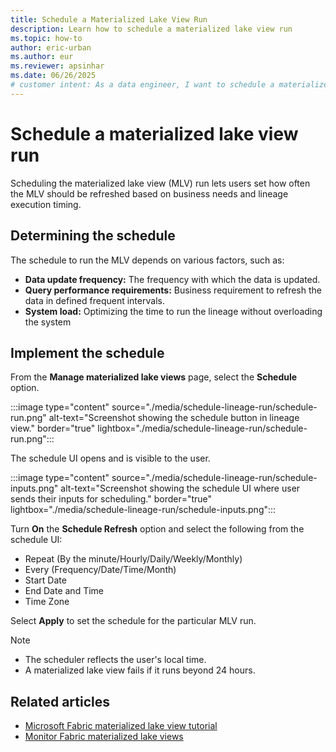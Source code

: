 ```yaml
---
title: Schedule a Materialized Lake View Run
description: Learn how to schedule a materialized lake view run
ms.topic: how-to
author: eric-urban
ms.author: eur
ms.reviewer: apsinhar
ms.date: 06/26/2025
# customer intent: As a data engineer, I want to schedule a materialized lake views run in Microsoft Fabric so that I can refresh the materialized lake views based on business requirements.
---
```


# Schedule a materialized lake view run

Scheduling the materialized lake view (MLV) run lets users set how often the MLV should be refreshed based on business needs and lineage execution timing.

## Determining the schedule

The schedule to run the MLV depends on various factors, such as:

* **Data update frequency:** The frequency with which the data is updated.
* **Query performance requirements:** Business requirement to refresh the data in defined frequent intervals.
* **System load:** Optimizing the time to run the lineage without overloading the system

## Implement the schedule

From the **Manage materialized lake views** page, select the **Schedule** option.

:::image type="content" source="./media/schedule-lineage-run/schedule-run.png" alt-text="Screenshot showing the schedule button in lineage view." border="true" lightbox="./media/schedule-lineage-run/schedule-run.png":::

The schedule UI opens and is visible to the user.

:::image type="content" source="./media/schedule-lineage-run/schedule-inputs.png" alt-text="Screenshot showing the schedule UI where user sends their inputs for scheduling." border="true" lightbox="./media/schedule-lineage-run/schedule-inputs.png":::

Turn **On** the **Schedule Refresh** option and select the following from the schedule UI:

* Repeat (By the minute/Hourly/Daily/Weekly/Monthly)
* Every (Frequency/Date/Time/Month)
* Start Date
* End Date and Time
* Time Zone

Select **Apply** to set the schedule for the particular MLV run.

> [!NOTE]
> * The scheduler reflects the user's local time.
> * A materialized lake view fails if it runs beyond 24 hours.

## Related articles

* [Microsoft Fabric materialized lake view tutorial](./tutorial.md)
* [Monitor Fabric materialized lake views](./monitor-materialized-lake-views.md)
